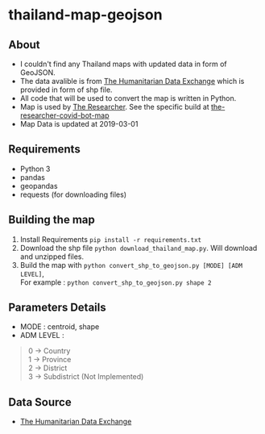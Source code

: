 # thailand-map-geojson
## About
- I couldn't find any Thailand maps with updated data in form of GeoJSON. 
- The data avalible is from [The Humanitarian Data Exchange](https://data.humdata.org/dataset/thailand-administrative-boundaries) which is provided in form of shp file.
- All code that will be used to convert the map is written in Python.
- Map is used by [The Researcher](https://github.com/porames/the-researcher-covid-bot). See the specific build at [the-researcher-covid-bot-map](the-researcher-covid-bot-map)
- Map Data is updated at 2019-03-01
## Requirements
- Python 3
- pandas
- geopandas
- requests (for downloading files)
## Building the map
1. Install Requirements `pip install -r requirements.txt`
2. Download the shp file `python download_thailand_map.py`. Will download and unzipped files.
3. Build the map with `python convert_shp_to_geojson.py [MODE] [ADM LEVEL]`,\
For example : `python convert_shp_to_geojson.py shape 2`

## Parameters Details
- MODE : centroid, shape
- ADM LEVEL : 
> 0 -> Country\
> 1 -> Province\
> 2 -> District\
> 3 -> Subdistrict (Not Implemented)
## Data Source
- [The Humanitarian Data Exchange](https://data.humdata.org/dataset/thailand-administrative-boundaries)
